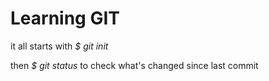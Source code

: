 # Learning GIT 
it all starts with *$ git init*

then *$ git status* to check what's changed since last commit



